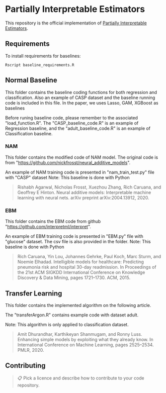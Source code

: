 
# Partially Interpretable Estimators

This repository is the official implementation of [Partially Interpretable Estimators](https://arxiv.org/abs/2030.12345). 

<!-- 
>📋  Optional: include a graphic explaining your approach/main result, bibtex entry, link to demos, blog posts and tutorials
-->
## Requirements

To install requirements for baselines:

```setup
Rscript baseline_requirements.R
```

<!-- 
>📋  Describe how to set up the environment, e.g. pip/conda/docker commands, download datasets, etc...
-->
## Normal Baseline
This folder contains the baseline coding functions for both regression and classification. Also an example of CASP dataset and the baseline running code is included in this file. 
In the paper, we uses Lasso, GAM, XGBoost as baselines

Before runing baseline code, please remember to the associated "load_function.R". The "CASP_baseline_code.R" is an example of Regression baseline, and the "adult_baseline_code.R" is an example of Classification baseline.

### NAM
This folder contains the modified code of NAM model. The original code is from "https://github.com/nickfrosst/neural_additive_models".

An example of NAM training code is presented in "nam_train_test.py" file with "CASP" dataset
Note: This baseline is done with Python

> Rishabh Agarwal, Nicholas Frosst, Xuezhou Zhang, Rich Caruana, and Geoffrey E Hinton. Neural additive models: Interpretable machine learning with neural nets. arXiv preprint arXiv:2004.13912, 2020.

### EBM
This folder contains the EBM code from github "https://github.com/interpretml/interpret".

An example of EBM training code is presented in "EBM.py" file with "glucose" dataset. The csv file is also provided in the folder.
Note: This baseline is done with Python

> Rich Caruana, Yin Lou, Johannes Gehrke, Paul Koch, Marc Sturm, and Noemie Elhadad. Intelligible models for healthcare: Predicting pneumonia risk and hospital 30-day readmission. In Proceedings of the 21st ACM SIGKDD International Conference on Knowledge Discovery & Data Mining, pages 1721–1730. ACM, 2015.

## Transfer Learning
This folder contains the implemented algorithm on the following article.

The "transferArgon.R" contains example code with dataset adult.

Note: This algorithm is only applied to classification dataset.

> Amit Dhurandhar, Karthikeyan Shanmugam, and Ronny Luss. Enhancing simple models by exploiting what they already know. In International Conference on Machine Learning, pages 2525–2534. PMLR, 2020.



## Contributing

>📋  Pick a licence and describe how to contribute to your code repository. 

